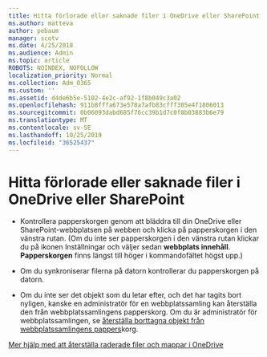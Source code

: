 ```yaml
---
title: Hitta förlorade eller saknade filer i OneDrive eller SharePoint
ms.author: matteva
author: pebaum
manager: scotv
ms.date: 4/25/2018
ms.audience: Admin
ms.topic: article
ROBOTS: NOINDEX, NOFOLLOW
localization_priority: Normal
ms.collection: Adm_O365
ms.custom: ''
ms.assetid: d4de6b5e-5102-4e2c-af92-1f8b049c3a02
ms.openlocfilehash: 911b8fffa673e578a7afb83cfff305e4f1806013
ms.sourcegitcommit: 0b06093dabd685f76cc39b1d7c0f8b03883b6e79
ms.translationtype: MT
ms.contentlocale: sv-SE
ms.lasthandoff: 10/25/2019
ms.locfileid: "36525437"
---
```

# <a name="find-lost-or-missing-files-in-onedrive-or-sharepoint"></a>Hitta förlorade eller saknade filer i OneDrive eller SharePoint

- Kontrollera papperskorgen genom att bläddra till din OneDrive eller SharePoint-webbplatsen på webben och klicka på papperskorgen i den vänstra rutan. (Om du inte ser papperskorgen i den vänstra rutan klickar du på ikonen Inställningar och väljer sedan **webbplats innehåll**. **Papperskorgen** finns längst till höger i kommandofältet högst upp.) 
    
- Om du synkroniserar filerna på datorn kontrollerar du papperskorgen på datorn. 
    
- Om du inte ser det objekt som du letar efter, och det har tagits bort nyligen, kanske en administratör för en webbplatssamling kan återställa den från webbplatssamlingens papperskorg. Om du är administratör för webbplatssamlingen, se [återställa borttagna objekt från webbplatssamlingens pappers](https://go.microsoft.com/fwlink/?linkid=866439)korg.
    
[Mer hjälp med att återställa raderade filer och mappar i OneDrive](https://go.microsoft.com/fwlink/?linkid=872872)
  

